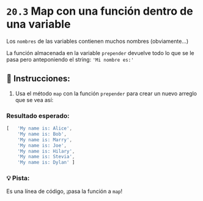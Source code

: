 # `20.3` Map con una función dentro de una variable

Los `nombres` de las variables contienen muchos nombres (obviamente...)

La función almacenada en la variable `prepender` devuelve todo lo que se le pasa pero anteponiendo el string: `'Mi nombre es:'`

## 📝 Instrucciones:

1. Usa el método `map` con la función `prepender` para crear un nuevo arreglo que se vea así:

### Resultado esperado:

```js
[   'My name is: Alice',
    'My name is: Bob',
    'My name is: Marry',
    'My name is: Joe',
    'My name is: Hilary',
    'My name is: Stevia',
    'My name is: Dylan' ]
```


### 💡 Pista:

Es una línea de código, ¡pasa la función a `map`!